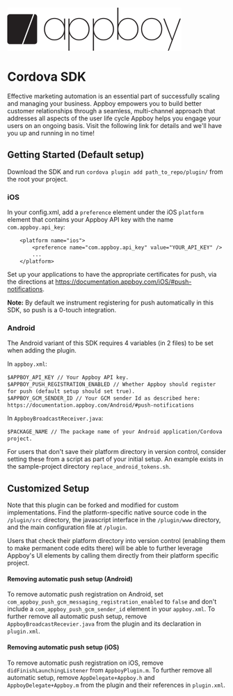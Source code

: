 ![Appboy Logo](https://github.com/Appboy/appboy-cordova-sdk/blob/master/Appboy_Logo_400x100.png)

# Cordova SDK

Effective marketing automation is an essential part of successfully scaling and managing your business. Appboy empowers you to build better customer relationships through a seamless, multi-channel approach that addresses all aspects of the user life cycle Appboy helps you engage your users on an ongoing basis. Visit the following link for details and we'll have you up and running in no time!

## Getting Started (Default setup)

Download the SDK and run `cordova plugin add path_to_repo/plugin/` from the root your project.

### iOS

In your config.xml, add a `preference` element under the iOS `platform` element that contains your Appboy API key with the name `com.appboy.api_key`:

```
    <platform name="ios">
        <preference name="com.appboy.api_key" value="YOUR_API_KEY" />
        ...
    </platform>
```

Set up your applications to have the appropriate certificates for push, via the directions at https://documentation.appboy.com/iOS/#push-notifications.

__Note:__ By default we instrument registering for push automatically in this SDK, so push is a 0-touch integration.

### Android

The Android variant of this SDK requires 4 variables (in 2 files) to be set when adding the plugin.  

In `appboy.xml`:

```
$APPBOY_API_KEY // Your Appboy API key.
$APPBOY_PUSH_REGISTRATION_ENABLED // Whether Appboy should register for push (default setup should set true).
$APPBOY_GCM_SENDER_ID // Your GCM sender Id as described here:  https://documentation.appboy.com/Android/#push-notifications
```

In `AppboyBroadcastReceiver.java`:
```
$PACKAGE_NAME // The package name of your Android application/Cordova project.
```

For users that don't save their platform directory in version control, consider setting these from a script as part of your initial setup.  An example exists in the sample-project directory `replace_android_tokens.sh`.

## Customized Setup

Note that this plugin can be forked and modified for custom implementations.  Find the platform-specific native source code in the `/plugin/src` directory, the javascript interface in the `/plugin/www` directory, and the main configuration file at `/plugin`.

Users that check their platform directory into version control (enabling them to make permanent code edits there) will be able to further leverage Appboy's UI elements by calling them directly from their platform specific project.

#### Removing automatic push setup (Android)
To remove automatic push registration on Android, set `com_appboy_push_gcm_messaging_registration_enabled` to `false` and don't include a `com_appboy_push_gcm_sender_id` element in your `appboy.xml`.  To further remove all automatic push setup, remove `AppboyBroadcastRecevier.java` from the plugin and its declaration in `plugin.xml`.

#### Removing automatic push setup (iOS)
To remove automatic push registration on iOS, remove `didFinishLaunchingListener` from `AppboyPlugin.m`.  To further remove all automatic setup, remove `AppDelegate+Appboy.h` and `AppboyDelegate+Appboy.m` from the plugin and their references in `plugin.xml`.
